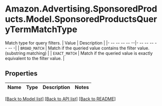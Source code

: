 # Amazon.Advertising.SponsoredProducts.Model.SponsoredProductsQueryTermMatchType
Match type for query filters. | Value |  Description | |- -- -- -- -- --|- -- -- -- -- -- -| | `BROAD_MATCH` | Match if the queried value contains the filter value. (substring matching) | | `EXACT_MATCH` | Match if the queried value is exactly equivalent to the filter value. |

## Properties

Name | Type | Description | Notes
------------ | ------------- | ------------- | -------------

[[Back to Model list]](../README.md#documentation-for-models) [[Back to API list]](../README.md#documentation-for-api-endpoints) [[Back to README]](../README.md)

